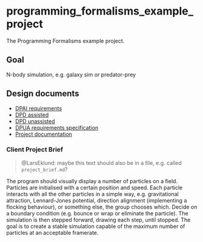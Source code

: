 # programming_formalisms_example_project

The Programming Formalisms example project.

## Goal

N-body simulation, e.g. galaxy sim or predator-prey

## Design documents


 * [DPAI requirements](DPAI_requirements.md)
 * [DPD assisted](DPD_assisted.md)
 * [DPD unassisted](DPD_unassisted.md)
 * [DPUA requirements specification](DPUA_requirementspecification.md)
 * [Project documentation](Example_project_designProcessDocumentation.md)

### Client Project Brief

> @LarsEklund: maybe this text should also be in a file, e.g. called `project_brief.md`?

The program should visually display a number of particles on a field. Particles are initialised with a certain position and speed. Each particle interacts with all the other particles in a simple way, e.g. gravitational attraction, Lennard-Jones potential, direction alignment (implementing a flocking behaviour), or something else, the group chooses which. Decide on a boundary condition (e.g. bounce or wrap or eliminate the particle). The simulation is then stepped forward, drawing each step, until stopped. The goal is to create a stable simulation capable of the maximum number of particles at an acceptable framerate.


